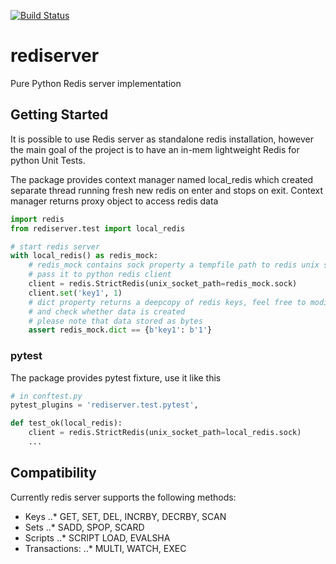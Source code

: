 [![Build Status](https://travis-ci.org/chekart/rediserver.svg?branch=dev)](https://travis-ci.org/chekart/rediserver)

# rediserver

Pure Python Redis server implementation

## Getting Started

It is possible to use Redis server as standalone redis installation,
however the main goal of the project is to have an in-mem lightweight Redis for python Unit Tests.

The package provides context manager named local_redis which created separate thread running fresh new redis on enter
and stops on exit. Context manager returns proxy object to access redis data

```python
import redis
from rediserver.test import local_redis

# start redis server
with local_redis() as redis_mock:
    # redis_mock contains sock property a tempfile path to redis unix socket
    # pass it to python redis client
    client = redis.StrictRedis(unix_socket_path=redis_mock.sock)
    client.set('key1', 1)
    # dict property returns a deepcopy of redis keys, feel free to modify it
    # and check whether data is created
    # please note that data stored as bytes
    assert redis_mock.dict == {b'key1': b'1'}
```

### pytest

The package provides pytest fixture, use it like this

```python
# in conftest.py
pytest_plugins = 'rediserver.test.pytest',

def test_ok(local_redis):
    client = redis.StrictRedis(unix_socket_path=local_redis.sock)
    ...
```

## Compatibility

Currently redis server supports the following methods:

* Keys
..* GET, SET, DEL, INCRBY, DECRBY, SCAN
* Sets
..* SADD, SPOP, SCARD
* Scripts
..* SCRIPT LOAD, EVALSHA
* Transactions:
..* MULTI, WATCH, EXEC
